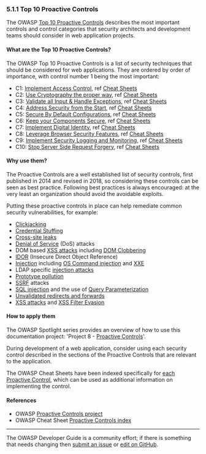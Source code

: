 ### 5.1.1 Top 10 Proactive Controls

The OWASP [Top 10 Proactive Controls][proactive10] describes the most important controls and control categories
that security architects and development teams should consider in web application projects.

#### What are the Top 10 Proactive Controls?

The OWASP Top 10 Proactive Controls is a list of security techniques that should be considered for web applications.
They are ordered by order of importance, with control number 1 being the most important:

* C1: [Implement Access Control][control1], ref [Cheat Sheets][csproactive-c1]
* C2: [Use Cryptography the proper way][control2], ref [Cheat Sheets][csproactive-c2]
* C3: [Validate all Input & Handle Exceptions][control3], ref [Cheat Sheets][csproactive-c3]
* C4: [Address Security from the Start][control4], ref [Cheat Sheets][csproactive-c4]
* C5: [Secure By Default Configurations][control5], ref [Cheat Sheets][csproactive-c5]
* C6: [Keep your Components Secure][control6], ref [Cheat Sheets][csproactive-c6]
* C7: [Implement Digital Identity][control7], ref [Cheat Sheets][csproactive-c7]
* C8: [Leverage Browser Security Features][control8], ref [Cheat Sheets][csproactive-c8]
* C9: [Implement Security Logging and Monitoring][control9], ref [Cheat Sheets][csproactive-c9]
* C10: [Stop Server Side Request Forgery][control10], ref [Cheat Sheets][csproactive-c10]

#### Why use them?

The Proactive Controls are a well established list of security controls, first published in 2014
and revised in 2018, so considering these controls can be seen as best practice.
Following best practices is always encouraged: at the very least an organization should avoid the avoidable exploits.

Putting these proactive controls in place can help remediate common security vulnerabilities, for example:

* [Clickjacking][csclick]
* [Credential Stuffing][cscreds]
* [Cross-site leaks][csxsleaks]
* [Denial of Service][csdos] (DoS) attacks
* DOM based [XSS attacks][csdom] including [DOM Clobbering][csdomclub]
* [IDOR][csidor] (Insecure Direct Object Reference)
* [Injection][csinjection] including [OS Command injection][csosinjection] and [XXE][csxxe]
* LDAP specific [injection attacks][csldap]
* [Prototype pollution][csproto]
* [SSRF][csssrf] attacks
* [SQL injection][cssql] and the use of [Query Parameterization][csquery]
* [Unvalidated redirects and forwards][csredirect]
* [XSS attacks][csxss] and [XSS Filter Evasion][csxssevade]

#### How to apply them

The OWASP Spotlight series provides an overview of how to use this documentation project:
'Project 8 - [Proactive Controls][spotlight08]'.

During development of a web application, consider using each security control
described in the sections of the Proactive Controls that are relevant to the application.

The OWASP Cheat Sheets have been indexed specifically for [each Proactive Control][csproactive],
which can be used as additional information on implementing the control.

#### References

* OWASP [Proactive Controls project][proactive10]
* OWASP Cheat Sheet [Proactive Controls index][csproactive]

----

The OWASP Developer Guide is a community effort; if there is something that needs changing
then [submit an issue][issue070101] or [edit on GitHub][edit070101].

[csclick]: https://cheatsheetseries.owasp.org/cheatsheets/Clickjacking_Defense_Cheat_Sheet
[cscreds]: https://cheatsheetseries.owasp.org/cheatsheets/Credential_Stuffing_Prevention_Cheat_Sheet
[csdom]: https://cheatsheetseries.owasp.org/cheatsheets/DOM_based_XSS_Prevention_Cheat_Sheet
[csdomclub]: https://cheatsheetseries.owasp.org/cheatsheets/DOM_Clobbering_Prevention_Cheat_Sheet
[csdos]: https://cheatsheetseries.owasp.org/cheatsheets/Denial_of_Service_Cheat_Sheet
[csidor]: https://cheatsheetseries.owasp.org/cheatsheets/Insecure_Direct_Object_Reference_Prevention_Cheat_Sheet
[csinjection]: https://cheatsheetseries.owasp.org/cheatsheets/Injection_Prevention_Cheat_Sheet
[csosinjection]: https://cheatsheetseries.owasp.org/cheatsheets/OS_Command_Injection_Defense_Cheat_Sheet
[csldap]: https://cheatsheetseries.owasp.org/cheatsheets/LDAP_Injection_Prevention_Cheat_Sheet
[csproto]: https://cheatsheetseries.owasp.org/cheatsheets/Prototype_Pollution_Prevention_Cheat_Sheet
[csproactive]: https://cheatsheetseries.owasp.org/IndexProactiveControls
[csproactive-c1]: https://cheatsheetseries.owasp.org/IndexProactiveControls.html#c1-define-security-requirements
[csproactive-c2]: https://cheatsheetseries.owasp.org/IndexProactiveControls.html#c2-leverage-security-frameworks-and-libraries
[csproactive-c3]: https://cheatsheetseries.owasp.org/IndexProactiveControls.html#c3-secure-database-access
[csproactive-c4]: https://cheatsheetseries.owasp.org/IndexProactiveControls.html#c4-encode-and-escape-data
[csproactive-c5]: https://cheatsheetseries.owasp.org/IndexProactiveControls.html#c5-validate-all-inputs
[csproactive-c6]: https://cheatsheetseries.owasp.org/IndexProactiveControls.html#c6-implement-digital-identity
[csproactive-c7]: https://cheatsheetseries.owasp.org/IndexProactiveControls.html#c7-enforce-access-controls
[csproactive-c8]: https://cheatsheetseries.owasp.org/IndexProactiveControls.html#c8-protect-data-everywhere
[csproactive-c9]: https://cheatsheetseries.owasp.org/IndexProactiveControls.html#c9-implement-security-logging-and-monitoring
[csproactive-c10]: https://cheatsheetseries.owasp.org/IndexProactiveControls.html#c10-handle-all-errors-and-exceptions
[csredirect]: https://cheatsheetseries.owasp.org/cheatsheets/Unvalidated_Redirects_and_Forwards_Cheat_Sheet
[cssql]: https://cheatsheetseries.owasp.org/cheatsheets/SQL_Injection_Prevention_Cheat_Sheet
[csquery]: https://cheatsheetseries.owasp.org/cheatsheets/Query_Parameterization_Cheat_Sheet
[csssrf]:  https://cheatsheetseries.owasp.org/cheatsheets/Server_Side_Request_Forgery_Prevention_Cheat_Sheet
[csxss]: https://cheatsheetseries.owasp.org/cheatsheets/Cross_Site_Scripting_Prevention_Cheat_Sheet
[csxsleaks]: https://cheatsheetseries.owasp.org/cheatsheets/XS_Leaks_Cheat_Sheet
[csxssevade]: https://cheatsheetseries.owasp.org/cheatsheets/XSS_Filter_Evasion_Cheat_Sheet
[csxxe]: https://cheatsheetseries.owasp.org/cheatsheets/XML_External_Entity_Prevention_Cheat_Sheet
[control1]: https://top10proactive.owasp.org/the-top-10/c1-accesscontrol/
[control2]: https://top10proactive.owasp.org/the-top-10/c2-crypto/
[control3]: https://top10proactive.owasp.org/the-top-10/c3-validate-input-and-handle-exceptions/
[control4]: https://top10proactive.owasp.org/the-top-10/c4-secure-architecture/
[control5]: https://top10proactive.owasp.org/the-top-10/c5-secure-by-default/
[control6]: https://top10proactive.owasp.org/the-top-10/c6-use-secure-dependencies/
[control7]: https://top10proactive.owasp.org/the-top-10/c7-secure-digital-identities/
[control8]: https://top10proactive.owasp.org/the-top-10/c8-help-the-browser-defend-the-user/
[control9]: https://top10proactive.owasp.org/the-top-10/c9-security-logging-and-monitoring/
[control10]: https://top10proactive.owasp.org/the-top-10/c10-stop-server-side-request-forgery/
[edit070101]: https://github.com/OWASP/DevGuide/blob/main/docs/05-implementation/01-documentation/01-proactive-controls.md
[issue070101]: https://github.com/OWASP/DevGuide/issues/new?labels=content&template=request.md&title=Update:%2005-implementation/01-documentation/01-proactive-controls
[proactive10]: https://top10proactive.owasp.org/
[spotlight08]: https://youtu.be/HRtYDCWOSc0
